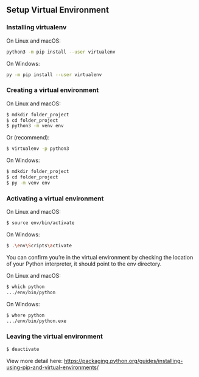 ## Setup Virtual Environment 

### Installing virtualenv

On Linux and macOS:
```sh
python3 -m pip install --user virtualenv
```

On Windows:
```sh
py -m pip install --user virtualenv
```

### Creating a virtual environment

On Linux and macOS:
```sh
$ mdkdir folder_project
$ cd folder_project
$ python3 -m venv env
```
Or (recommend):
```sh
$ virtualenv -p python3
```

On Windows:
```sh
$ mdkdir folder_project
$ cd folder_project
$ py -m venv env
```

### Activating a virtual environment

On Linux and macOS:
```sh
$ source env/bin/activate
```

On Windows:
```sh
$ .\env\Scripts\activate
```
You can confirm you’re in the virtual environment by checking the location of your Python interpreter, it should point to the env directory.

On Linux and macOS:
```sh
$ which python
.../env/bin/python
```

On Windows:
```sh
$ where python
.../env/bin/python.exe
```

### Leaving the virtual environment

```sh
$ deactivate
```
View more detail here: https://packaging.python.org/guides/installing-using-pip-and-virtual-environments/

